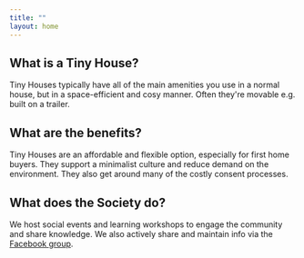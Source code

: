 ```yaml
---
title: ""
layout: home
---
```

## What is a Tiny House?
Tiny Houses typically have all of the main amenities you use in a normal house, but in a space-efficient and cosy manner. Often they're movable e.g. built on a trailer.

## What are the benefits?
Tiny Houses are an affordable and flexible option, especially for first home buyers. They support a minimalist culture and reduce demand on the environment. They also get around many of the costly consent processes.

## What does the Society do?
We host social events and learning workshops to engage the community and share knowledge. We also actively share and maintain info via the [Facebook group](https://www.facebook.com/groups/christchurchtinyhousecommunity/ "Christchurch tiny house facebook").
